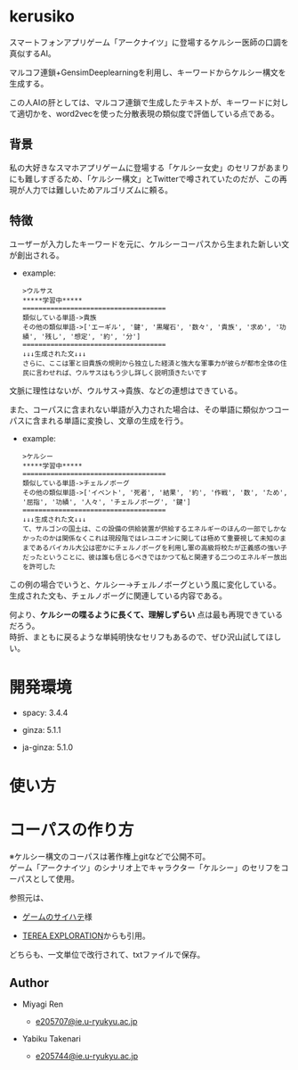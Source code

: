 # kerusiko
スマートフォンアプリゲーム「アークナイツ」に登場するケルシー医師の口調を真似するAI。

マルコフ連鎖+GensimDeeplearningを利用し、キーワードからケルシー構文を生成する。

この人AIの肝としては、マルコフ連鎖で生成したテキストが、キーワードに対して適切かを、word2vecを使った分散表現の類似度で評価している点である。

## 背景
私の大好きなスマホアプリゲームに登場する「ケルシー女史」のセリフがあまりにも難しすぎるため、「ケルシー構文」とTwitterで噂されていたのだが、この再現が人力では難しいためアルゴリズムに頼る。


## 特徴
ユーザーが入力したキーワードを元に、ケルシーコーパスから生まれた新しい文が創出される。

- example:
  ```
  >ウルサス
  *****学習中*****
  ====================================
  類似している単語->貴族
  その他の類似単語->['エーギル', '鍵', '黒曜石', '数々', '貴族', '求め', '功績', '残し', '想定', '約', '分']
  ====================================
  ↓↓↓生成された文↓↓↓
  さらに、ここは軍と旧貴族の規則から独立した経済と強大な軍事力が彼らが都市全体の住民に言わせれば、ウルサスはもう少し詳しく説明頂きたいです
  ```

文脈に理性はないが、ウルサス→貴族、などの連想はできている。

また、コーパスに含まれない単語が入力された場合は、その単語に類似かつコーパスに含まれる単語に変換し、文章の生成を行う。

- example:
  ```
  >ケルシー
  *****学習中*****
  ====================================
  類似している単語->チェルノボーグ
  その他の類似単語->['イベント', '死者', '結果', '約', '作戦', '数', 'ため', '屈指', '功績', '人々', 'チェルノボーグ', '鍵']
  ====================================
  ↓↓↓生成された文↓↓↓
  て、サルゴンの国土は、この設備の供給装置が供給するエネルギーのほんの一部でしかなかったのかは関係なくこれは現段階ではレユニオンに関しては極めて重要視して未知のままであるバイカル大公は密かにチェルノボーグを利用し軍の高級将校たが正義感の強い子だったということに、彼は誰も信じるべきではかつて私と関連する二つのエネルギー放出を許可した
  ```

この例の場合でいうと、ケルシー→チェルノボーグという風に変化している。\
生成された文も、チェルノボーグに関連している内容である。


何より、**ケルシーの喋るように長くて、理解しずらい** 点は最も再現できているだろう。\
時折、まともに戻るような単純明快なセリフもあるので、ぜひ沢山試してほしい。

# 開発環境

- spacy: 3.4.4

- ginza: 5.1.1

- ja-ginza: 5.1.0

# 使い方


# コーパスの作り方

※ケルシー構文のコーパスは著作権上gitなどで公開不可。\
ゲーム「アークナイツ」のシナリオ上でキャラクター「ケルシー」のセリフをコーパスとして使用。

参照元は、
- [ゲームのサイハテ](https://smartgamecap.net/?cat=142&paged=75)様

- [TEREA EXPLORATION](https://www.youtube.com/watch?v=yP91VOoBoJU)からも引用。

どちらも、一文単位で改行されて、txtファイルで保存。


## Author

- Miyagi Ren

  - e205707@ie.u-ryukyu.ac.jp

- Yabiku Takenari

  - e205744@ie.u-ryukyu.ac.jp
